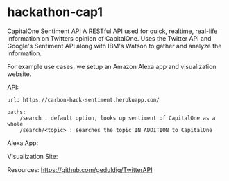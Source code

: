 # hackathon-cap1

CapitalOne Sentiment API
A RESTful API used for quick, realtime, real-life information on Twitters opinion of CapitalOne. Uses the Twitter API and Google's Sentiment API along with IBM's Watson to gather and analyze the information.

For example use cases, we setup an Amazon Alexa app and visualization website.

API:

    url: https://carbon-hack-sentiment.herokuapp.com/

    paths:
        /search : default option, looks up sentiment of CapitalOne as a whole
        /search/<topic> : searches the topic IN ADDITION to CapitalOne

Alexa App:

Visualization Site:

Resources:
    https://github.com/geduldig/TwitterAPI
